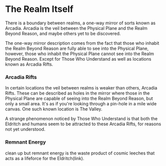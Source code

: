 # The Realm Itself

There is a boundary between realms, a one-way mirror of sorts known as Arcadia. Arcadia is the veil between the Physical Plane and the Realm Beyond Reason, and maybe others yet to be discovered.

The one-way mirror description comes from the fact that those who inhabit the Realm Beyond Reason are fully able to see into the Physical Plane, however, those who inhabit the Physical Plane cannot see into the Realm Beyond Reason. Except for Those Who Understand as well as locations known as Arcadia Rifts.

### Arcadia Rifts
In certain locations the veil between realms is weaker than others, Arcadia Rifts. These can be described as holes in the mirror where those in the Physical Plane are capable of seeing into the Realm Beyond Reason, but only a small area. It's as if you're looking through a pin-hole in a mile wide canvas. One such known location is The Valley. 

A strange phenomenon noticed by Those Who Understand is that both the Eldritch and humans seem to be attracted to these Arcadia Rifts, for reasons not yet understood.

### Remnant Energy
clean up but
remnant energy is the waste product of cosmic leeches that acts as a lifeforce for the Eldritch(link).
